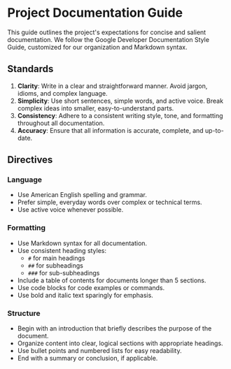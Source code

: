 # Project Documentation Guide

This guide outlines the project's expectations for concise and salient documentation. We follow the Google Developer Documentation Style Guide, customized for our organization and Markdown syntax.

## Standards

1. **Clarity**: Write in a clear and straightforward manner. Avoid jargon, idioms, and complex language.
2. **Simplicity**: Use short sentences, simple words, and active voice. Break complex ideas into smaller, easy-to-understand parts.
3. **Consistency**: Adhere to a consistent writing style, tone, and formatting throughout all documentation.
4. **Accuracy**: Ensure that all information is accurate, complete, and up-to-date.

## Directives

### Language

- Use American English spelling and grammar.
- Prefer simple, everyday words over complex or technical terms.
- Use active voice whenever possible.

### Formatting

- Use Markdown syntax for all documentation.
- Use consistent heading styles:
  - `#` for main headings
  - `##` for subheadings
  - `###` for sub-subheadings
- Include a table of contents for documents longer than 5 sections.
- Use code blocks for code examples or commands.
- Use bold and italic text sparingly for emphasis.

### Structure

- Begin with an introduction that briefly describes the purpose of the document.
- Organize content into clear, logical sections with appropriate headings.
- Use bullet points and numbered lists for easy readability.
- End with a summary or conclusion, if applicable.

